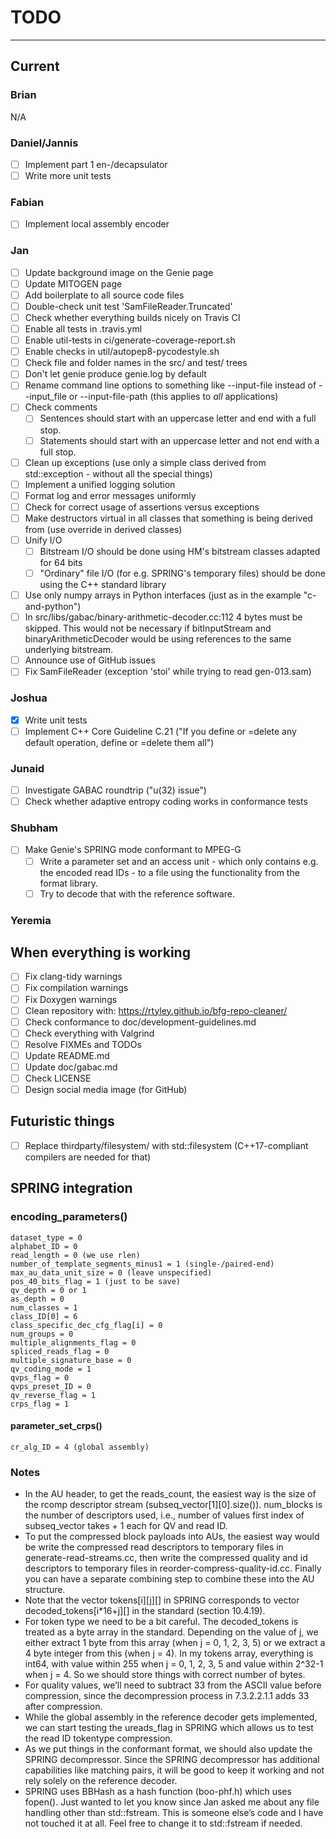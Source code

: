 # TODO

---

## Current

### Brian

N/A

### Daniel/Jannis

- [ ] Implement part 1 en-/decapsulator
- [ ] Write more unit tests

### Fabian

- [ ] Implement local assembly encoder

### Jan

- [ ] Update background image on the Genie page
- [ ] Update MITOGEN page
- [ ] Add boilerplate to all source code files
- [ ] Double-check unit test 'SamFileReader.Truncated'
- [ ] Check whether everything builds nicely on Travis CI
- [ ] Enable all tests in .travis.yml
- [ ] Enable util-tests in ci/generate-coverage-report.sh
- [ ] Enable checks in util/autopep8-pycodestyle.sh
- [ ] Check file and folder names in the src/ and test/ trees
- [ ] Don't let genie produce genie.log by default
- [ ] Rename command line options to something like --input-file instead of --input_file or --input-file-path (this applies to *all* applications)
- [ ] Check comments
  - [ ] Sentences should start with an uppercase letter and end with a full stop.
  - [ ] Statements should start with an uppercase letter and not end with a full stop.
- [ ] Clean up exceptions (use only a simple class derived from std::exception - without all the special things)
- [ ] Implement a unified logging solution
- [ ] Format log and error messages uniformly
- [ ] Check for correct usage of assertions versus exceptions
- [ ] Make destructors virtual in all classes that something is being derived from (use override in derived classes)
- [ ] Unify I/O
  - [ ] Bitstream I/O should be done using HM's bitstream classes adapted for 64 bits
  - [ ] "Ordinary" file I/O (for e.g. SPRING's temporary files) should be done using the C++ standard library
- [ ] Use only numpy arrays in Python interfaces (just as in the example "c-and-python")
- [ ] In src/libs/gabac/binary-arithmetic-decoder.cc:112 4 bytes must be skipped. This would not be necessary if bitInputStream and binaryArithmeticDecoder would be using references to the same underlying bitstream.
- [ ] Announce use of GitHub issues
- [ ] Fix SamFileReader (exception 'stoi' while trying to read gen-013.sam)

### Joshua

- [x] Write unit tests
- [ ] Implement C++ Core Guideline C.21 ("If you define or =delete any default operation, define or =delete them all")

### Junaid

- [ ] Investigate GABAC roundtrip ("u(32) issue")
- [ ] Check whether adaptive entropy coding works in conformance tests

### Shubham

- [ ] Make Genie's SPRING mode conformant to MPEG-G
  - [ ] Write a parameter set and an access unit - which only contains e.g. the encoded read IDs - to a file using the functionality from the format library.
  - [ ] Try to decode that with the reference software.

### Yeremia

## When everything is working

- [ ] Fix clang-tidy warnings
- [ ] Fix compilation warnings
- [ ] Fix Doxygen warnings
- [ ] Clean repository with: https://rtyley.github.io/bfg-repo-cleaner/
- [ ] Check conformance to doc/development-guidelines.md
- [ ] Check everything with Valgrind
- [ ] Resolve FIXMEs and TODOs
- [ ] Update README.md
- [ ] Update doc/gabac.md
- [ ] Check LICENSE
- [ ] Design social media image (for GitHub)

## Futuristic things

- [ ] Replace thirdparty/filesystem/ with std::filesystem (C++17-compliant compilers are needed for that)

## SPRING integration

### encoding_parameters()

```
dataset_type = 0
alphabet_ID = 0
read_length = 0 (we use rlen)
number_of_template_segments_minus1 = 1 (single-/paired-end)
max_au_data_unit_size = 0 (leave unspecified)
pos_40_bits_flag = 1 (just to be save)
qv_depth = 0 or 1
as_depth = 0
num_classes = 1
class_ID[0] = 6
class_specific_dec_cfg_flag[i] = 0
num_groups = 0
multiple_alignments_flag = 0
spliced_reads_flag = 0
multiple_signature_base = 0
qv_coding_mode = 1
qvps_flag = 0
qvps_preset_ID = 0
qv_reverse_flag = 1
crps_flag = 1
```

#### parameter_set_crps()

```
cr_alg_ID = 4 (global assembly)
```

### Notes

- In the AU header, to get the reads_count, the easiest way is the size of the rcomp descriptor stream (subseq_vector[1][0].size()). num_blocks is the number of descriptors used, i.e., number of values first index of subseq_vector takes + 1 each for QV and read ID.
- To put the compressed block payloads into AUs, the easiest way would be write the compressed read descriptors to temporary files in generate-read-streams.cc, then write the compressed quality and id descriptors to temporary files in reorder-compress-quality-id.cc. Finally you can have a separate combining step to combine these into the AU structure.
- Note that the vector tokens[i][j][] in SPRING corresponds to vector decoded_tokens[i*16+j][] in the standard (section 10.4.19).
- For token type we need to be a bit careful. The decoded_tokens is treated as a byte array in the standard. Depending on the value of j, we either extract 1 byte from this array (when j = 0, 1, 2, 3, 5) or we extract a 4 byte integer from this (when j = 4). In my tokens array, everything is int64, with value within 255 when j = 0, 1, 2, 3, 5 and value within 2^32-1 when j = 4. So we should store things with correct number of bytes.
- For quality values, we’ll need to subtract 33 from the ASCII value before compression, since the decompression process in 7.3.2.2.1.1 adds 33 after compression.
- While the global assembly in the reference decoder gets implemented, we can start testing the ureads_flag in SPRING which allows us to test the read ID tokentype compression.
- As we put things in the conformant format, we should also update the SPRING decompressor. Since the SPRING decompressor has additional capabilities like matching pairs, it will be good to keep it working and not rely solely on the reference decoder.
- SPRING uses BBHash as a hash function (boo-phf.h) which uses fopen(). Just wanted to let you know since Jan asked me about any file handling other than std::fstream. This is someone else’s code and I have not touched it at all. Feel free to change it to std::fstream if needed.
